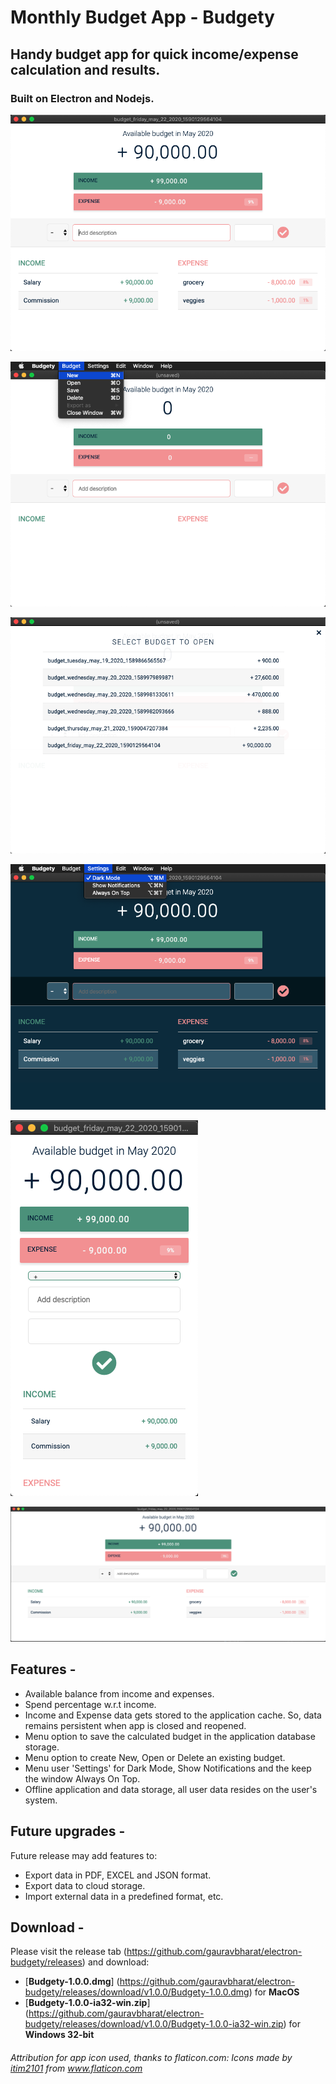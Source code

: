 # Monthly Budget App - Budgety

## Handy budget app for quick income/expense calculation and results.

### Built on Electron and Nodejs.

![Budgety App](https://github.com/gauravbharat/electron-budgety/blob/master/budgety-screenshot-1.png)

![Budgety App - New Menu](https://github.com/gauravbharat/electron-budgety/blob/master/budgety-screenshot-2.png)

![Budgety App - Open Menu](https://github.com/gauravbharat/electron-budgety/blob/master/budgety-screenshot-3.png)

![Budgety App - Dark Mode](https://github.com/gauravbharat/electron-budgety/blob/master/budgety-screenshot-4-dark-mode.png)

![Budgety App - Responsive Screen - Min width](https://github.com/gauravbharat/electron-budgety/blob/master/budgety-screenshot-5-responsive-mobile.png)

![Budgety App - Responsive Screen - Max width](https://github.com/gauravbharat/electron-budgety/blob/master/budgety-screenshot-6-responsive-wide.png)

## Features - 

* Available balance from income and expenses.
* Spend percentage w.r.t income.
* Income and Expense data gets stored to the application cache. So, data remains persistent when app is closed and reopened.
* Menu option to save the calculated budget in the application database storage.
* Menu option to create New, Open or Delete an existing budget.
* Menu user 'Settings' for Dark Mode, Show Notifications and the keep the window Always On Top.
* Offline application and data storage, all user data resides on the user's system. 

## Future upgrades - 

Future release may add features to: 

 - Export data in PDF, EXCEL and JSON format.
 - Export data to cloud storage.
 - Import external data in a predefined format, etc.

## Download - 

Please visit the release tab (https://github.com/gauravbharat/electron-budgety/releases) and download:

 - [**Budgety-1.0.0.dmg**] (https://github.com/gauravbharat/electron-budgety/releases/download/v1.0.0/Budgety-1.0.0.dmg) for **MacOS** 
 - [**Budgety-1.0.0-ia32-win.zip**] (https://github.com/gauravbharat/electron-budgety/releases/download/v1.0.0/Budgety-1.0.0-ia32-win.zip) for **Windows 32-bit**


###### *Attribution for app icon used, thanks to flaticon.com: Icons made by <a href="https://www.flaticon.com/authors/itim2101" title="itim2101">itim2101</a> from <a href="https://www.flaticon.com/" title="Flaticon"> www.flaticon.com</a>*